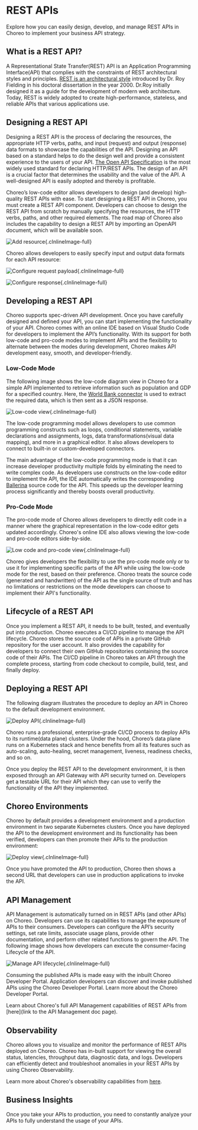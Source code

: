 
# REST APIs
Explore how you can easily design, develop, and manage REST APIs in Choreo to implement your business API strategy.

## What is a REST API?

A Representational State Transfer(REST) API is an Application Programming Interface(API) that complies with the constraints of REST architectural styles and principles. [REST is an architectural style](https://www.ics.uci.edu/~fielding/pubs/dissertation/rest_arch_style.htm) introduced by Dr. Roy Fielding in his doctoral dissertation in the year 2000. Dr.Roy initially designed it as a guide for the development of modern web architecture. Today, REST is widely adopted to create high-performance, stateless, and reliable APIs that various applications use.

## Designing a REST API

Designing a REST API is the process of declaring the resources, the appropriate HTTP verbs, paths, and input (request) and output (response) data formats to showcase the capabilities of the API. Designing an API based on a standard helps to do the design well and provide a consistent experience to the users of your API. [The Open API Specification](https://github.com/OAI/OpenAPI-Specification) is the most widely used standard for declaring HTTP/REST APIs. The design of an API is a crucial factor that determines the usability and the value of the API. A well-designed API is easily adopted and thereby is profitable. 

Choreo’s low-code editor allows developers to design (and develop) high-quality REST APIs with ease. To start designing a REST API in Choreo, you must create a REST API component. Developers can choose to design the REST API from scratch by manually specifying the resources, the HTTP verbs, paths, and other required elements. The road map of Choreo also includes the capability to design a REST API by importing an OpenAPI document, which will be available soon.

![Add resource](assets/img/rest-apis/add-resource.png){.cInlineImage-full}

Choreo allows developers to easily specify input and output data formats for each API resource:

![Configure request payload](assets/img/rest-apis/configure-request-payload.png){.cInlineImage-full}

![Configure response](assets/img/rest-apis/configure-response.png){.cInlineImage-full}

## Developing a REST API

Choreo supports spec-driven API development. Once you have carefully designed and defined your API, you can start implementing the functionality of your API. Choreo comes with an online IDE based on Visual Studio Code for developers to implement the API’s functionality. With its support for both low-code and pro-code modes to implement APIs and the flexibility to alternate between the modes during development, Choreo makes API development easy, smooth, and developer-friendly.

### Low-Code Mode

The following image shows the low-code diagram view in Choreo for a simple API implemented to retrieve information such as population and GDP for a specified country. Here, the [World Bank connector](https://lib.ballerina.io/ballerinax/worldbank/1.2.0) is used to extract the required data, which is then sent as a JSON response.

![Low-code view](assets/img/rest-apis/low-code-view.png){.cInlineImage-full}

The low-code programming model allows developers to use common programming constructs such as loops, conditional statements, variable declarations and assignments, logs, data transformations(visual data mapping), and more in a graphical editor. It also allows developers to connect to built-in or custom-developed connectors.

The main advantage of the low-code programming mode is that it can increase developer productivity multiple folds by eliminating the need to write complex code. As developers use constructs on the low-code editor to implement the API, the IDE automatically writes the corresponding [Ballerina](https://ballerina.io/) source code for the API. This speeds up the developer learning process significantly and thereby boosts overall productivity.

### Pro-Code Mode

The pro-code mode of Choreo allows developers to directly edit code in a manner where the graphical representation in the low-code editor gets updated accordingly. Choreo's online IDE also allows viewing the low-code and pro-code editors side-by-side.

![Low code and pro-code view](assets/img/rest-apis/low-code-and-pro-code-view.png){.cInlineImage-full}

Choreo gives developers the flexibility to use the pro-code mode only or to use it for implementing specific parts of the API while using the low-code mode for the rest, based on their preference. Choreo treats the source code (generated and handwritten) of the API as the single source of truth and has no limitations or restrictions on the mode developers can choose to implement their API's functionality.

## Lifecycle of a REST API

Once you implement a REST API, it needs to be built, tested, and eventually put into production. Choreo executes a CI/CD pipeline to manage the API lifecycle. Choreo stores the source code of APIs in a private GitHub repository for the user account. It also provides the capability for developers to connect their own GitHub repositories containing the source code of their APIs. The CI/CD pipeline in Choreo takes an API through the complete process, starting from code checkout to compile, build, test, and finally deploy.

## Deploying a REST API

The following diagram illustrates the procedure to deploy an API in Choreo to the default development environment.

![Deploy API](assets/img/rest-apis/deploy-api.png){.cInlineImage-full}

Choreo runs a professional, enterprise-grade CI/CD process to deploy APIs to its runtime(data plane) clusters. Under the hood, Choreo’s data plane runs on a Kubernetes stack and hence benefits from all its features such as auto-scaling, auto-healing, secret management, liveness, readiness checks, and so on.

Once you deploy the REST API to the development environment, it is then exposed through an API Gateway with API security turned on. Developers get a testable URL for their API which they can use to verify the functionality of the API they implemented.

## Choreo Environments

Choreo by default provides a development environment and a production environment in two separate Kubernetes clusters. Once you have deployed the API to the development environment and its functionality has been verified, developers can then promote their APIs to the production environment:

![Deploy view](assets/img/rest-apis/deploy-promote.png){.cInlineImage-full}

Once you have promoted the API to production, Choreo then shows a second URL that developers can use in production applications to invoke the API.

## API Management

API Management is automatically turned on in REST APIs (and other APIs) on Choreo. Developers can use its capabilities to manage the exposure of APIs to their consumers. Developers can configure the API’s security settings, set rate limits, associate usage plans, provide other documentation, and perform other related functions to govern the API. The following image shows how developers can execute the consumer-facing Lifecycle of the API.

![Manage API lifecycle](assets/img/rest-apis/api-lifecycle-manage.png){.cInlineImage-full}

Consuming the published APIs is made easy with the inbuilt Choreo Developer Portal. Application developers can discover and invoke published APIs using the Choreo Developer Portal. Learn more about the Choreo Developer Portal.

Learn about Choreo's full API Management capabilities of REST APIs from [here](link to the API Management doc page).

## Observability

Choreo allows you to visualize and monitor the performance of REST APIs deployed on Choreo. Choreo has in-built support for viewing the overall status, latencies, throughput data, diagnostic data, and logs. Developers can efficiently detect and troubleshoot anomalies in your REST APIs by using Choreo Observability.

Learn more about Choreo's observability capabilities from [here]().

## Business Insights

Once you take your APIs to production, you need to constantly analyze your APIs to fully understand the usage of your APIs. 

